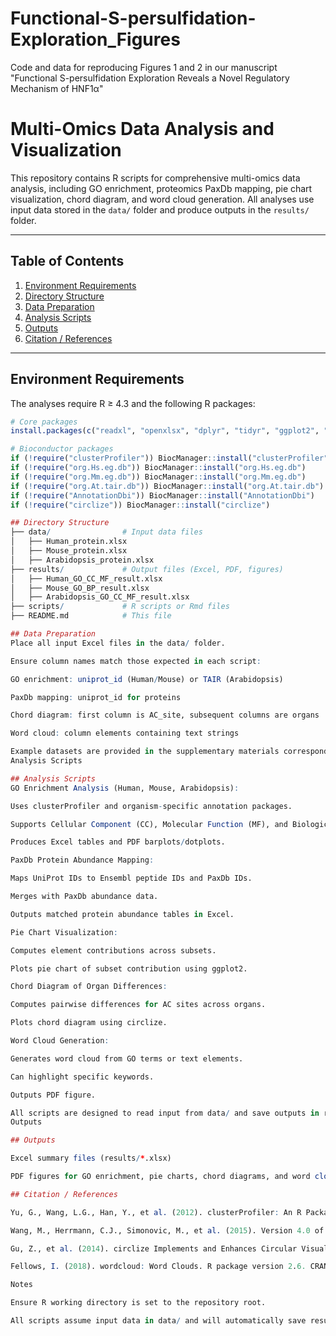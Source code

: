 # Functional-S-persulfidation-Exploration_Figures
Code and data for reproducing Figures 1 and 2 in our manuscript "Functional S-persulfidation Exploration Reveals a Novel Regulatory Mechanism of HNF1α"
# Multi-Omics Data Analysis and Visualization

This repository contains R scripts for comprehensive multi-omics data analysis, including GO enrichment, proteomics PaxDb mapping, pie chart visualization, chord diagram, and word cloud generation. All analyses use input data stored in the `data/` folder and produce outputs in the `results/` folder.

---

## Table of Contents

1. [Environment Requirements](#environment-requirements)  
2. [Directory Structure](#directory-structure)  
3. [Data Preparation](#data-preparation)  
4. [Analysis Scripts](#analysis-scripts)  
5. [Outputs](#outputs)  
6. [Citation / References](#citation--references)

---

## Environment Requirements

The analyses require R ≥ 4.3 and the following R packages:

```r
# Core packages
install.packages(c("readxl", "openxlsx", "dplyr", "tidyr", "ggplot2", "RColorBrewer", "wordcloud", "tm", "biomaRt"))

# Bioconductor packages
if (!require("clusterProfiler")) BiocManager::install("clusterProfiler")
if (!require("org.Hs.eg.db")) BiocManager::install("org.Hs.eg.db")
if (!require("org.Mm.eg.db")) BiocManager::install("org.Mm.eg.db")
if (!require("org.At.tair.db")) BiocManager::install("org.At.tair.db")
if (!require("AnnotationDbi")) BiocManager::install("AnnotationDbi")
if (!require("circlize")) BiocManager::install("circlize")

## Directory Structure
├── data/                # Input data files
│   ├── Human_protein.xlsx
│   ├── Mouse_protein.xlsx
│   ├── Arabidopsis_protein.xlsx
├── results/             # Output files (Excel, PDF, figures)
│   ├── Human_GO_CC_MF_result.xlsx
│   ├── Mouse_GO_BP_result.xlsx
│   ├── Arabidopsis_GO_CC_MF_result.xlsx
├── scripts/             # R scripts or Rmd files
├── README.md            # This file

## Data Preparation
Place all input Excel files in the data/ folder.

Ensure column names match those expected in each script:

GO enrichment: uniprot_id (Human/Mouse) or TAIR (Arabidopsis)

PaxDb mapping: uniprot_id for proteins

Chord diagram: first column is AC_site, subsequent columns are organs

Word cloud: column elements containing text strings

Example datasets are provided in the supplementary materials corresponding to each figure.
Analysis Scripts

## Analysis Scripts
GO Enrichment Analysis (Human, Mouse, Arabidopsis):

Uses clusterProfiler and organism-specific annotation packages.

Supports Cellular Component (CC), Molecular Function (MF), and Biological Process (BP).

Produces Excel tables and PDF barplots/dotplots.

PaxDb Protein Abundance Mapping:

Maps UniProt IDs to Ensembl peptide IDs and PaxDb IDs.

Merges with PaxDb abundance data.

Outputs matched protein abundance tables in Excel.

Pie Chart Visualization:

Computes element contributions across subsets.

Plots pie chart of subset contribution using ggplot2.

Chord Diagram of Organ Differences:

Computes pairwise differences for AC sites across organs.

Plots chord diagram using circlize.

Word Cloud Generation:

Generates word cloud from GO terms or text elements.

Can highlight specific keywords.

Outputs PDF figure.

All scripts are designed to read input from data/ and save outputs in results/.
Outputs

## Outputs

Excel summary files (results/*.xlsx)

PDF figures for GO enrichment, pie charts, chord diagrams, and word clouds (results/*.pdf)

## Citation / References

Yu, G., Wang, L.G., Han, Y., et al. (2012). clusterProfiler: An R Package for Comparing Biological Themes among Gene Clusters. OMICS: A Journal of Integrative Biology, 16(5), 284-287. DOI: 10.1089/omi.2011.0118

Wang, M., Herrmann, C.J., Simonovic, M., et al. (2015). Version 4.0 of PaxDb: Protein Abundance Data, Integrated Across Model Organisms, Tissues, and Cell-Lines. Proteomics, 15(18), 3163-3168. DOI: 10.1002/pmic.201400441

Gu, Z., et al. (2014). circlize Implements and Enhances Circular Visualization in R. Bioinformatics, 30(19), 2811-2812. DOI: 10.1093/bioinformatics/btu393

Fellows, I. (2018). wordcloud: Word Clouds. R package version 2.6. CRAN: wordcloud

Notes

Ensure R working directory is set to the repository root.

All scripts assume input data in data/ and will automatically save results to results/.
